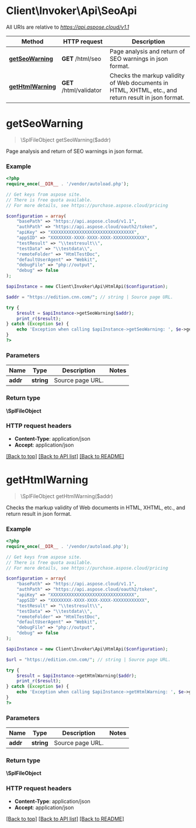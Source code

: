 # Client\Invoker\Api\SeoApi

All URIs are relative to *https://api.aspose.cloud/v1.1*

Method | HTTP request | Description
------------- | ------------- | -------------
[**getSeoWarning**](SeoApi.md#getSeoWarning) | **GET** /html/seo | Page analysis and return of SEO warnings in json format.
[**getHtmlWarning**](SeoApi.md#getHtmlWarning) | **GET** /html/validator | Checks the markup validity of Web documents in HTML, XHTML, etc., and return result in json format.


<a name="getSeoWarning"></a>
# **getSeoWarning**
> \SplFileObject getSeoWarning($addr)

Page analysis and return of SEO warnings in json format.

### Example
```php
<?php
require_once(__DIR__ . '/vendor/autoload.php');

// Get keys from aspose site.
// There is free quota available. 
// For more details, see https://purchase.aspose.cloud/pricing

$configuration = array(
    "basePath" => "https://api.aspose.cloud/v1.1",
    "authPath" => "https://api.aspose.cloud/oauth2/token",
    "apiKey" => "XXXXXXXXXXXXXXXXXXXXXXXXXXXXXXXX",
    "appSID" => "XXXXXXXX-XXXX-XXXX-XXXX-XXXXXXXXXXXX",
    "testResult" => "\\testresult\\",
    "testData" => "\\testdata\\",
    "remoteFolder" => "HtmlTestDoc",
    "defaultUserAgent" => "Webkit",
    "debugFile" => "php://output",
    "debug" => false
);

$apiInstance = new Client\Invoker\Api\HtmlApi($configuration);

$addr = "https://edition.cnn.com/"; // string | Source page URL.

try {
    $result = $apiInstance->getSeoWarning($addr);
    print_r($result);
} catch (Exception $e) {
    echo 'Exception when calling $apiInstance->getSeoWarning: ', $e->getMessage(), PHP_EOL;
}
?>
```

### Parameters

Name | Type | Description  | Notes
------------- | ------------- | ------------- | -------------
 **addr** | **string**| Source page URL. |

### Return type

**\SplFileObject**

### HTTP request headers

 - **Content-Type**: application/json
 - **Accept**: application/json

[[Back to top]](#) [[Back to API list]](../README.md#documentation-for-api-endpoints)  [[Back to README]](../README.md)


<a name="getHtmlWarning"></a>
# **getHtmlWarning**
> \SplFileObject getHtmlWarning($addr)

Checks the markup validity of Web documents in HTML, XHTML, etc., and return result in json format.

### Example
```php
<?php
require_once(__DIR__ . '/vendor/autoload.php');

// Get keys from aspose site.
// There is free quota available. 
// For more details, see https://purchase.aspose.cloud/pricing

$configuration = array(
    "basePath" => "https://api.aspose.cloud/v1.1",
    "authPath" => "https://api.aspose.cloud/oauth2/token",
    "apiKey" => "XXXXXXXXXXXXXXXXXXXXXXXXXXXXXXXX",
    "appSID" => "XXXXXXXX-XXXX-XXXX-XXXX-XXXXXXXXXXXX",
    "testResult" => "\\testresult\\",
    "testData" => "\\testdata\\",
    "remoteFolder" => "HtmlTestDoc",
    "defaultUserAgent" => "Webkit",
    "debugFile" => "php://output",
    "debug" => false
);

$apiInstance = new Client\Invoker\Api\HtmlApi($configuration);

$url = "https://edition.cnn.com/"; // string | Source page URL.

try {
    $result = $apiInstance->getHtmlWarning($addr);
    print_r($result);
} catch (Exception $e) {
    echo 'Exception when calling $apiInstance->getHtmlWarning: ', $e->getMessage(), PHP_EOL;
}
?>
```

### Parameters

Name | Type | Description  | Notes
------------- | ------------- | ------------- | -------------
 **addr** | **string**| Source page URL. |

### Return type

**\SplFileObject**

### HTTP request headers

 - **Content-Type**: application/json
 - **Accept**: application/json

[[Back to top]](#) [[Back to API list]](../README.md#documentation-for-api-endpoints)  [[Back to README]](../README.md)


